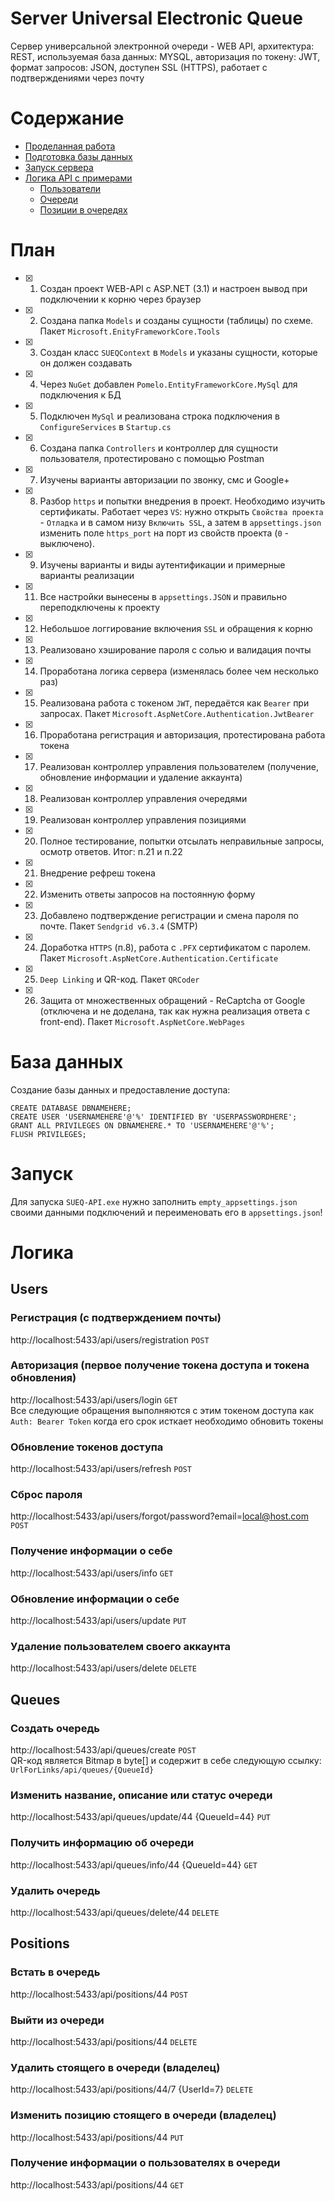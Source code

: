 # Server Universal Electronic Queue
Сервер универсальной электронной очереди - WEB API, архитектура: REST, используемая база данных: MYSQL, авторизация по токену: JWT, формат запросов: JSON, доступен SSL (HTTPS), работает с подтверждениями через почту

Содержание
============

<!--ts-->
   * [Проделанная работа](./README.md#План)
   * [Подготовка базы данных](./README.md#База-данных)
   * [Запуск сервера](./README.md#Запуск)
   * [Логика API с примерами](./README.md#Логика)
	   * [Пользователи](./README.md#Users)
	   * [Очереди](./README.md#Queues)
	   * [Позиции в очередях](./README.md#Positions)
<!--te-->

План
============

- [x] 1. Создан проект WEB-API с ASP.NET (3.1) и настроен вывод при подключении к корню через браузер
- [x] 2. Создана папка `Models` и созданы сущности (таблицы) по схеме. Пакет `Microsoft.EnityFrameworkCore.Tools`
- [x] 3. Создан класс `SUEQContext` в `Models` и указаны сущности, которые он должен создавать
- [x] 4. Через `NuGet` добавлен `Pomelo.EntityFrameworkCore.MySql` для подключения к БД
- [x] 5. Подключен `MySql` и реализована строка подключения в `ConfigureServices` в `Startup.cs`
- [x] 6. Создана папка `Controllers` и контроллер для сущности пользователя, протестировано с помощью Postman
- [x] 7. Изучены варианты авторизации по звонку, смс и Google+
- [x] 8. Разбор `https` и попытки внедрения в проект. Необходимо изучить сертификаты. Работает через `VS`: нужно открыть `Свойства проекта` - `Отладка` и в самом низу `Включить SSL`, а затем в `appsettings.json` изменить поле `https_port` на порт из свойств проекта (`0` - выключено).
- [x] 9. Изучены варианты и виды аутентификации и примерные варианты реализации
- [x] 11. Все настройки вынесены в `appsettings.JSON` и правильно переподключены к проекту
- [x] 12. Небольшое логгирование включения `SSL` и обращения к корню
- [x] 13. Реализовано хэширование пароля с солью и валидация почты
- [x] 14. Проработана логика сервера (изменялась более чем несколько раз)
- [x] 15. Реализована работа с токеном `JWT`, передаётся как `Bearer` при запросах. Пакет `Microsoft.AspNetCore.Authentication.JwtBearer`
- [x] 16. Проработана регистрация и авторизация, протестирована работа токена
- [x] 17. Реализован контроллер управления пользователем (получение, обновление информации и удаление аккаунта)
- [x] 18. Реализован контроллер управления очередями
- [x] 19. Реализован контроллер управления позициями
- [x] 20. Полное тестирование, попытки отсылать неправильные запросы, осмотр ответов. Итог: п.21 и п.22
- [x] 21. Внедрение рефреш токена
- [x] 22. Изменить ответы запросов на постоянную форму
- [x] 23. Добавлено подтверждение регистрации и смена пароля по почте. Пакет `Sendgrid v6.3.4` (SMTP)
- [x] 24. Доработка `HTTPS` (п.8), работа с `.PFX` сертификатом с паролем. Пакет `Microsoft.AspNetCore.Authentication.Certificate`
- [x] 25. `Deep Linking` и QR-код. Пакет `QRCoder`
- [x] 26. Защита от множественных обращений - ReCaptcha от Google (отключена и не доделана, так как нужна реализация ответа с front-end). Пакет `Microsoft.AspNetCore.WebPages`   
  
База данных
============

Создание базы данных и предоставление доступа:  
```mysql
CREATE DATABASE DBNAMEHERE;
CREATE USER 'USERNAMEHERE'@'%' IDENTIFIED BY 'USERPASSWORDHERE';
GRANT ALL PRIVILEGES ON DBNAMEHERE.* TO 'USERNAMEHERE'@'%';
FLUSH PRIVILEGES;
```
  
Запуск
============
  
Для запуска `SUEQ-API.exe` нужно заполнить `empty_appsettings.json` своими данными подключений и переименовать его в `appsettings.json`!  
  
Логика
============

## Users
  
### Регистрация (с подтверждением почты)  
http://localhost:5433/api/users/registration `POST`
  
### Авторизация (первое получение токена доступа и токена обновления)  
http://localhost:5433/api/users/login `GET`  
Все следующие обращения выполняются с этим токеном доступа как `Auth: Bearer Token` когда его срок исткает необходимо обновить токены  
  
### Обновление токенов доступа  
http://localhost:5433/api/users/refresh `POST`
  
### Сброс пароля  
http://localhost:5433/api/users/forgot/password?email=local@host.com  `POST` 
  
### Получение информации о себе  
http://localhost:5433/api/users/info `GET`
  
### Обновление информации о себе  
http://localhost:5433/api/users/update `PUT`  
  
### Удаление пользователем своего аккаунта  
http://localhost:5433/api/users/delete `DELETE`
  
## Queues

### Создать очередь  
http://localhost:5433/api/queues/create `POST`  
QR-код является Bitmap в byte[] и содержит в себе следующую ссылку: `UrlForLinks/api/queues/{QueueId}`  
  
### Изменить название, описание или статус очереди  
http://localhost:5433/api/queues/update/44 {QueueId=44} `PUT`  
  
### Получить информацию об очереди  
http://localhost:5433/api/queues/info/44 {QueueId=44} `GET`  
  
###  Удалить очередь 
http://localhost:5433/api/queues/delete/44 `DELETE`  
  
## Positions

### Встать в очередь  
http://localhost:5433/api/positions/44 `POST`  
  
### Выйти из очереди  
http://localhost:5433/api/positions/44 `DELETE`  
  
### Удалить стоящего в очереди (владелец)  
http://localhost:5433/api/positions/44/7 {UserId=7} `DELETE`  
  
### Изменить позицию стоящего в очереди (владелец)  
http://localhost:5433/api/positions/44 `PUT`
  
### Получение информации о пользователях в очереди
http://localhost:5433/api/positions/44 `GET`  
